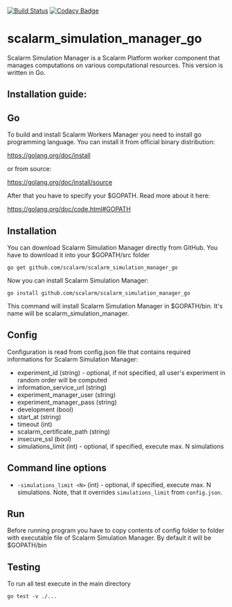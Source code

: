 [![Build Status](https://travis-ci.org/Dragner8/scalarm_simulation_manager_go.svg?branch=master)](https://travis-ci.org/Dragner8/scalarm_simulation_manager_go)   [![Codacy Badge](https://api.codacy.com/project/badge/Grade/cf4f2afcbefe46ffaff607f5090c055e)](https://www.codacy.com/app/Dragner8/scalarm_simulation_manager_go?utm_source=github.com&amp;utm_medium=referral&amp;utm_content=Dragner8/scalarm_simulation_manager_go&amp;utm_campaign=Badge_Grade)

scalarm_simulation_manager_go
=============================

Scalarm Simulation Manager is a Scalarm Platform worker component that manages computations on various computational resources. This version is written in Go.


Installation guide:
----------------------
Go
--
To build and install Scalarm Workers Manager you need to install go programming language.
You can install it from official binary distribution:

https://golang.org/doc/install

or from source:

https://golang.org/doc/install/source

After that you have to specify your $GOPATH. Read more about it here:

https://golang.org/doc/code.html#GOPATH

Installation
--------------
You can download Scalarm Simulation Manager directly from GitHub. You have to download it into your $GOPATH/src folder
```
go get github.com/scalarm/scalarm_simulation_manager_go
```
Now you can install Scalarm Simulation Manager:
````
go install github.com/scalarm/scalarm_simulation_manager_go
````
This command will install Scalarm Simulation Manager in $GOPATH/bin. It's name will be scalarm_simulation_manager.

Config
--------
Configuration is read from config.json file that contains required informations for Scalarm Simulation Manager:

* experiment_id (string) - optional, if not specified, all user's experiment in random order will be computed
* information_service_url (string)
* experiment_manager_user (string)
* experiment_manager_pass (string)
* development (bool)
* start_at (string)
* timeout (int)
* scalarm_certificate_path (string)
* insecure_ssl (bool)
* simulations_limit (int) - optional, if specified, execute max. N simulations

Command line options
----------------------
* ``-simulations_limit <N>`` (int) - optional, if specified, execute max. N simulations.
  Note, that it overrides ``simulations_limit`` from ``config.json``.

Run
----
Before running program you have to copy contents of config folder to folder with executable file of Scalarm Simulation Manager. By default it will be $GOPATH/bin

Testing
-------
To run all test execute in the main directory
````
go test -v ./...
````
